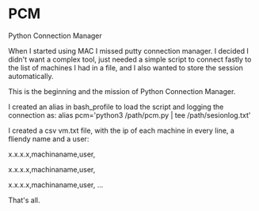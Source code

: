 # PCM
Python Connection Manager

When I started using MAC I missed putty connection manager. I decided I didn't want a complex tool, just needed a simple script to connect fastly to the list of machines I had in a file, and I also wanted to store the session automatically.

This is the beginning and the mission of Python Connection Manager.

I created an alias in bash_profile to load the script and logging the connection as: alias pcm='python3 /path/pcm.py | tee /path/sesionlog.txt'

I created a csv vm.txt file, with the ip of each machine in every line, a fliendy name and a user:

x.x.x.x,machinaname,user,

x.x.x.x,machinaname,user,

x.x.x.x,machinaname,user,
...

That's all.

